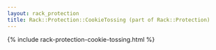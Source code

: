 ```yaml
---
layout: rack_protection
title: Rack::Protection::CookieTossing (part of Rack::Protection)
---
```


{% include rack-protection-cookie-tossing.html %}

